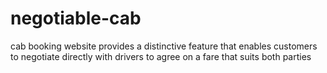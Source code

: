 # negotiable-cab
 cab booking website provides a distinctive feature that enables  customers to negotiate directly with drivers to agree on a fare that  suits both parties
